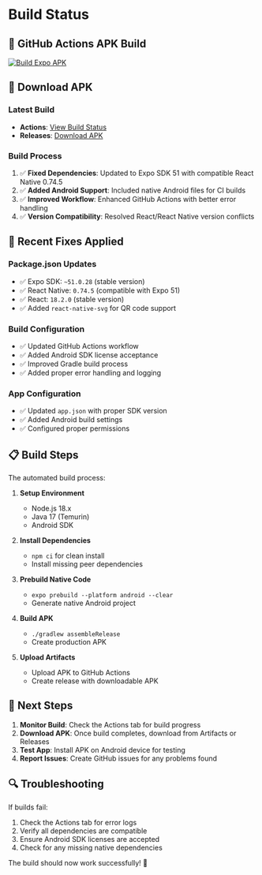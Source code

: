 # Build Status

## 🚀 GitHub Actions APK Build

[![Build Expo APK](https://github.com/Shresth-Senwal/offline-emergency-chat/actions/workflows/build-apk.yml/badge.svg?branch=expo-version)](https://github.com/Shresth-Senwal/offline-emergency-chat/actions/workflows/build-apk.yml)

## 📱 Download APK

### Latest Build
- **Actions**: [View Build Status](https://github.com/Shresth-Senwal/offline-emergency-chat/actions/workflows/build-apk.yml)
- **Releases**: [Download APK](https://github.com/Shresth-Senwal/offline-emergency-chat/releases)

### Build Process
1. ✅ **Fixed Dependencies**: Updated to Expo SDK 51 with compatible React Native 0.74.5
2. ✅ **Added Android Support**: Included native Android files for CI builds
3. ✅ **Improved Workflow**: Enhanced GitHub Actions with better error handling
4. ✅ **Version Compatibility**: Resolved React/React Native version conflicts

## 🔧 Recent Fixes Applied

### Package.json Updates
- ✅ Expo SDK: `~51.0.28` (stable version)
- ✅ React Native: `0.74.5` (compatible with Expo 51)
- ✅ React: `18.2.0` (stable version)
- ✅ Added `react-native-svg` for QR code support

### Build Configuration
- ✅ Updated GitHub Actions workflow
- ✅ Added Android SDK license acceptance
- ✅ Improved Gradle build process
- ✅ Added proper error handling and logging

### App Configuration
- ✅ Updated `app.json` with proper SDK version
- ✅ Added Android build settings
- ✅ Configured proper permissions

## 📋 Build Steps

The automated build process:

1. **Setup Environment**
   - Node.js 18.x
   - Java 17 (Temurin)
   - Android SDK

2. **Install Dependencies**
   - `npm ci` for clean install
   - Install missing peer dependencies

3. **Prebuild Native Code**
   - `expo prebuild --platform android --clear`
   - Generate native Android project

4. **Build APK**
   - `./gradlew assembleRelease`
   - Create production APK

5. **Upload Artifacts**
   - Upload APK to GitHub Actions
   - Create release with downloadable APK

## 🎯 Next Steps

1. **Monitor Build**: Check the Actions tab for build progress
2. **Download APK**: Once build completes, download from Artifacts or Releases
3. **Test App**: Install APK on Android device for testing
4. **Report Issues**: Create GitHub issues for any problems found

## 🔍 Troubleshooting

If builds fail:
1. Check the Actions tab for error logs
2. Verify all dependencies are compatible
3. Ensure Android SDK licenses are accepted
4. Check for any missing native dependencies

The build should now work successfully! 🚀